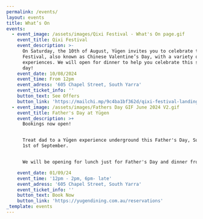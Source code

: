 ```yaml
---
permalink: /events/
layout: events
title: What’s On
events:
  - event_image: /assets/images/Qixi Festival - What's On page.gif
    event_title: Qixi Festival
    event_description: >-
      On Saturday, the 10th of August, Yūgen invites you to celebrate the Qixi
      Festival, also known as Chinese Valentine’s Day, with a variety of unique
      experiences. We will open for dinner to help you celebrate this special
      day!
    event_date: 10/08/2024
    event_time: From 12pm
    event_adress: '605 Chapel Street, South Yarra'
    event_ticket_info: ''
    button_text: See Offers
    button_link: 'https://mailchi.mp/9c4ba1bf362d/qixi-festival-landing-page'
  - event_image: /assets/images/Fathers Day GIF June 2024 V2.gif
    event_title: Father's Day at Yūgen
    event_description: >+
      Bookings now open!


      Treat dad to a Yūgen experience underground this Father's Day, Sunday the
      1st of September.


      We will be opening for lunch just for Father's Day and dinner from 6pm.

    event_date: 01/09/24
    event_time: '12pm - 2pm, 6pm- late'
    event_adress: '605 Chapel Street, South Yarra'
    event_ticket_info: ''
    button_text: Book Now
    button_link: 'https://yugendining.com.au/reservations'
_template: events
---
```


